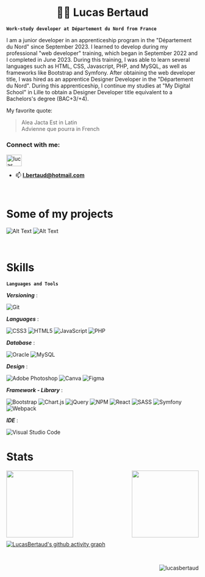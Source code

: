 <h1 align="center">👨‍💻 Lucas Bertaud</h1>

**`Work-study developer at Département du Nord from France`**

I am a junior developer in an apprenticeship program in the "Département du Nord" since September 2023. I learned to develop during my professional "web developer" training, which began in September 2022 and I completed in June 2023. During this training, I was able to learn several languages such as HTML, CSS, Javascript, PHP, and MySQL, as well as frameworks like Bootstrap and Symfony. After obtaining the web developer title, I was hired as an apprentice Designer Developer in the "Département du Nord". During this apprenticeship, I continue my studies at "My Digital School" in Lille to obtain a Designer Developer title equivalent to a Bachelors's degree (BAC+3/+4).

My favorite quote:

> Alea Jacta Est in Latin <br>
> Advienne que pourra in French

<h3 align="left">Connect with me:</h3>
<p align="left">
<a href="https://linkedin.com/in/lucas bertaud" target="blank"><img align="center" src="https://raw.githubusercontent.com/rahuldkjain/github-profile-readme-generator/master/src/images/icons/Social/linked-in-alt.svg" alt="lucas bertaud" height="30" width="40" /></a>
</p>

- 📫 **l.bertaud@hotmail.com**

<br>
<h1 align="left">Some of my projects</h1>

![Alt Text](game-gif.gif) ![Alt Text](longuenesse.gif)

<br>
<h1 align="left">Skills</h1>

**`Languages and Tools`**

**_Versioning_** : 

  ![Git](https://img.shields.io/badge/git-%23F05033.svg?style=for-the-badge&logo=git&logoColor=white)
  
**_Languages_** : 

  ![CSS3](https://img.shields.io/badge/css3-%231572B6.svg?style=for-the-badge&logo=css3&logoColor=white)
  ![HTML5](https://img.shields.io/badge/html5-%23E34F26.svg?style=for-the-badge&logo=html5&logoColor=white)
  ![JavaScript](https://img.shields.io/badge/javascript-%23323330.svg?style=for-the-badge&logo=javascript&logoColor=%23F7DF1E)
  ![PHP](https://img.shields.io/badge/php-%23777BB4.svg?style=for-the-badge&logo=php&logoColor=white)

**_Database_** : 

  ![Oracle](https://img.shields.io/badge/Oracle-F80000?style=for-the-badge&logo=oracle&logoColor=white)
  ![MySQL](https://img.shields.io/badge/mysql-%2300f.svg?style=for-the-badge&logo=mysql&logoColor=white)

  **_Design_** : 
  
  ![Adobe Photoshop](https://img.shields.io/badge/adobe%20photoshop-%2331A8FF.svg?style=for-the-badge&logo=adobe%20photoshop&logoColor=white)
  ![Canva](https://img.shields.io/badge/Canva-%2300C4CC.svg?style=for-the-badge&logo=Canva&logoColor=white)
  ![Figma](https://img.shields.io/badge/figma-%23F24E1E.svg?style=for-the-badge&logo=figma&logoColor=white)

  **_Framework - Library_** : 
  
 ![Bootstrap](https://img.shields.io/badge/bootstrap-%238511FA.svg?style=for-the-badge&logo=bootstrap&logoColor=white)
 ![Chart.js](https://img.shields.io/badge/chart.js-F5788D.svg?style=for-the-badge&logo=chart.js&logoColor=white)
 ![jQuery](https://img.shields.io/badge/jquery-%230769AD.svg?style=for-the-badge&logo=jquery&logoColor=white)
 ![NPM](https://img.shields.io/badge/NPM-%23CB3837.svg?style=for-the-badge&logo=npm&logoColor=white)
 ![React](https://img.shields.io/badge/react-%2320232a.svg?style=for-the-badge&logo=react&logoColor=%2361DAFB)
 ![SASS](https://img.shields.io/badge/SASS-hotpink.svg?style=for-the-badge&logo=SASS&logoColor=white)
 ![Symfony](https://img.shields.io/badge/symfony-%23000000.svg?style=for-the-badge&logo=symfony&logoColor=white)
 ![Webpack](https://img.shields.io/badge/webpack-%238DD6F9.svg?style=for-the-badge&logo=webpack&logoColor=black)

**_IDE_** : 

![Visual Studio Code](https://img.shields.io/badge/Visual%20Studio%20Code-0078d7.svg?style=for-the-badge&logo=visual-studio-code&logoColor=white)

<h1 align="left">Stats</h1>

  <a href="https://github.com/LucasBertaud/github-readme-stats">
    <img height=175 align="left" src="https://github-readme-stats.vercel.app/api?username=LucasBertaud&show_icons=true&theme=tokyonight" />
  </a>
  <a href="https://github.com/LucasBertaud/github-readme-stats">
    <img style="margin-bottom: '20px';" height=175 align="right" src="https://github-readme-stats.vercel.app/api/top-langs/?username=LucasBertaud&layout=compact&theme=tokyonight" />
  </a>

  <br><br>  <br><br>  <br><br>  <br><br>  <br><br>

[![LucasBertaud's github activity graph](https://github-readme-activity-graph.vercel.app/graph?username=LucasBertaud&theme=tokyo-night)](https://github.com/LucasBertaud/github-readme-activity-graph)

<br>
<p align="right"> <img src="https://komarev.com/ghpvc/?username=lucasbertaud&label=Profile%20views&color=0e75b6&style=flat" alt="lucasbertaud" /> </p>
